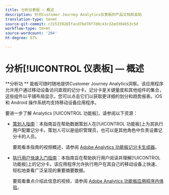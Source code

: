 ```yaml
---
title: 分析仪表板 — 概述
description: 针对Customer Journey Analytics仪表板的产品文档和自助
translation-type: tm+mt
source-git-commit: c315339265facd7bd76f7d0c43c32ed394b53c5d
workflow-type: tm+mt
source-wordcount: '204'
ht-degree: 87%

---
```



# 分析[!UICONTROL 仪表板] — 概述

**分析功 ** 能板可随时随地提供Customer Journey Analytics洞察。该应用程序允许用户通过移动设备访问直观的记分卡。记分卡是关键量度和其他组件的集合，这些组件以平铺布局显示，您可以点击它们以获取更详细的划分和趋势报表。iOS 和 Android 操作系统均支持移动设备应用程序。

要进一步了解 Analytics [!UICONTROL 功能板]，请参阅以下资源：

* [策划人指南](/help/mobile-app/curator.md)：本指南旨在帮助数据策划人在[!UICONTROL 功能板]上为其执行用户配置记分卡。策划人可以是组织管理员，也可以是其他角色中负责设置记分卡的人员。

   要观看本指南的视频概述，请参阅 [Adobe Analytics 功能板记分卡生成器](https://experienceleague.adobe.com/docs/analytics-learn/tutorials/additional-tools/analytics-dashboards/adobe-analytics-dashboards-scorecard-builder.html)。


* [执行用户快速入门指南](/help/mobile-app/executive.md)：本指南旨在帮助执行用户阅读并理解[!UICONTROL 功能板]上的记分卡。该应用程序允许执行用户在其自己的移动设备上快速、轻松地查看广泛呈现的重要摘要数据。

   要观看重点介绍此信息的视频，请参阅 [Adobe Analytics 功能板应用程序内体验](https://experienceleague.adobe.com/docs/analytics-learn/tutorials/additional-tools/analytics-dashboards/adobe-analytics-dashboards-in-app-experience.html)。